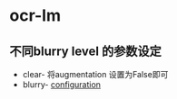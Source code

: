 # ocr-lm

## 不同blurry level 的参数设定
* clear- 将augmentation 设置为False即可  
* blurry- [configuration](ocr-lm/config/blurry.py)  
